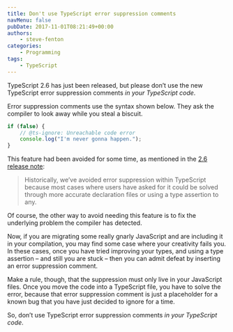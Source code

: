 ```yaml
---
title: Don't use TypeScript error suppression comments
navMenu: false
pubDate: 2017-11-01T08:21:49+00:00
authors:
    - steve-fenton
categories:
    - Programming
tags:
    - TypeScript
---
```


TypeScript 2.6 has just been released, but please don’t use the new TypeScript error suppression comments *in your TypeScript code*.

Error suppression comments use the syntax shown below. They ask the compiler to look away while you steal a biscuit.

```typescript
if (false) {
    // @ts-ignore: Unreachable code error
    console.log("I'm never gonna happen.");
}
```

This feature had been avoided for some time, as mentioned in the [2.6 release note](https://blogs.msdn.microsoft.com/typescript/2017/10/31/announcing-typescript-2-6/):

> Historically, we’ve avoided error suppression within TypeScript because most cases where users have asked for it could be solved through more accurate declaration files or using a type assertion to any.

Of course, the other way to avoid needing this feature is to fix the underlying problem the compiler has detected.

Now, if you are migrating some really gnarly JavaScript and are including it in your compilation, you may find some case where your creativity fails you. In these cases, once you have tried improving your types, and using a type assertion – and still you are stuck – then you can admit defeat by inserting an error suppression comment.

Make a rule, though, that the suppression must only live in your JavaScript files. Once you move the code into a TypeScript file, you have to solve the error, because that error suppression comment is just a placeholder for a known bug that you have just decided to ignore for a time.

So, don’t use TypeScript error suppression comments *in your TypeScript code*.